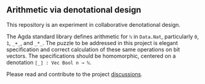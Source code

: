 ## Arithmetic via denotational design

This repository is an experiment in collaborative denotational design.

The Agda standard library defines arithmetic for `ℕ` in `Data.Nat`, particularly `0`, `1`, `_+_`, and `_*_`.
The puzzle to be addressed in this project is elegant specification and correct calculation of these same operations on bit vectors.
The specifications should be homomorphic, centered on a denotation `⟦_⟧ : Vec Bool n → ℕ`.

Please read and contribute to the project [discussions](https://github.com/conal/denotational-arithmetic/discussions).
